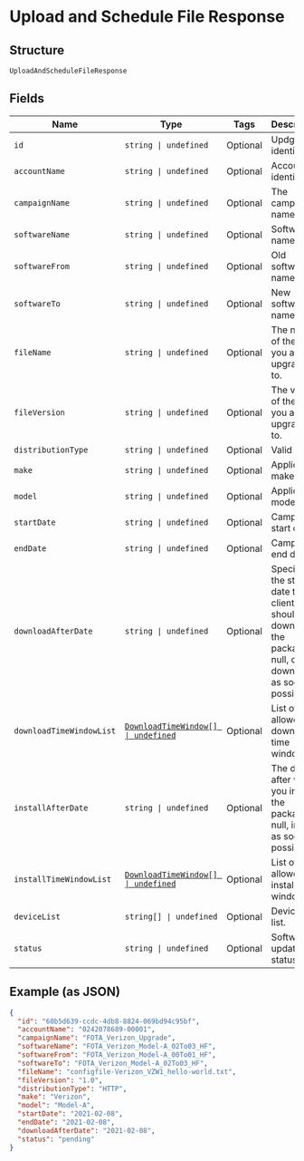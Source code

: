 
# Upload and Schedule File Response

## Structure

`UploadAndScheduleFileResponse`

## Fields

| Name | Type | Tags | Description |
|  --- | --- | --- | --- |
| `id` | `string \| undefined` | Optional | Updgrade identifier. |
| `accountName` | `string \| undefined` | Optional | Account identifer. |
| `campaignName` | `string \| undefined` | Optional | The campaign name. |
| `softwareName` | `string \| undefined` | Optional | Software name. |
| `softwareFrom` | `string \| undefined` | Optional | Old software name. |
| `softwareTo` | `string \| undefined` | Optional | New software name. |
| `fileName` | `string \| undefined` | Optional | The name of the file you are upgrading to. |
| `fileVersion` | `string \| undefined` | Optional | The version of the file you are upgrading to. |
| `distributionType` | `string \| undefined` | Optional | Valid values |
| `make` | `string \| undefined` | Optional | Applicable make. |
| `model` | `string \| undefined` | Optional | Applicable model. |
| `startDate` | `string \| undefined` | Optional | Campaign start date. |
| `endDate` | `string \| undefined` | Optional | Campaign end date. |
| `downloadAfterDate` | `string \| undefined` | Optional | Specifies the starting date the client should download the package. If null, client downloads as soon as possible. |
| `downloadTimeWindowList` | [`DownloadTimeWindow[] \| undefined`](../../doc/models/download-time-window.md) | Optional | List of allowed download time windows. |
| `installAfterDate` | `string \| undefined` | Optional | The date after which you install the package. If null, install as soon as possible. |
| `installTimeWindowList` | [`DownloadTimeWindow[] \| undefined`](../../doc/models/download-time-window.md) | Optional | List of allowed install time windows. |
| `deviceList` | `string[] \| undefined` | Optional | Device IMEI list. |
| `status` | `string \| undefined` | Optional | Software update status. |

## Example (as JSON)

```json
{
  "id": "60b5d639-ccdc-4db8-8824-069bd94c95bf",
  "accountName": "0242078689-00001",
  "campaignName": "FOTA_Verizon_Upgrade",
  "softwareName": "FOTA_Verizon_Model-A_02To03_HF",
  "softwareFrom": "FOTA_Verizon_Model-A_00To01_HF",
  "softwareTo": "FOTA_Verizon_Model-A_02To03_HF",
  "fileName": "configfile-Verizon_VZW1_hello-world.txt",
  "fileVersion": "1.0",
  "distributionType": "HTTP",
  "make": "Verizon",
  "model": "Model-A",
  "startDate": "2021-02-08",
  "endDate": "2021-02-08",
  "downloadAfterDate": "2021-02-08",
  "status": "pending"
}
```

